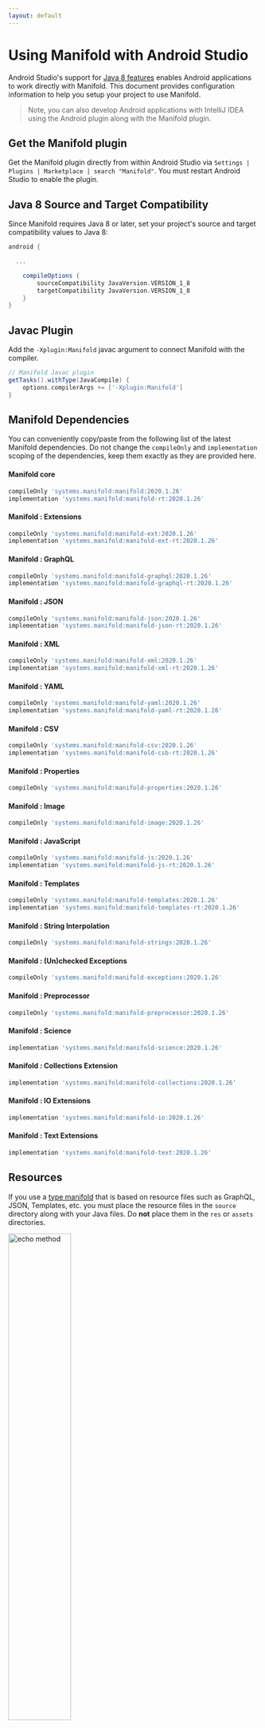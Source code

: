 ```yaml
---
layout: default
---
```


# Using Manifold with Android Studio

Android Studio's support for [Java 8 features](https://developer.android.com/studio/write/java8-support.html) enables
Android applications to work directly with Manifold. This document provides configuration information to help you setup
your project to use Manifold.

>Note, you can also develop Android applications with IntelliJ IDEA using the Android plugin along with the Manifold
>plugin. 

## Get the Manifold plugin
Get the Manifold plugin directly from within Android Studio via `Settings | Plugins | Marketplace | search "Manifold"`.
You must restart Android Studio to enable the plugin. 
 
## Java 8 Source and Target Compatibility 
Since Manifold requires Java 8 or later, set your project's source and target compatibility values to Java 8:

```groovy
android {

  ...

    compileOptions {
        sourceCompatibility JavaVersion.VERSION_1_8
        targetCompatibility JavaVersion.VERSION_1_8
    }
}
```

## Javac Plugin
Add the `-Xplugin:Manifold` javac argument to connect Manifold with the compiler.

```groovy
// Manifold Javac plugin
getTasks().withType(JavaCompile) {
    options.compilerArgs += ['-Xplugin:Manifold']
}
```    

## Manifold Dependencies
You can conveniently copy/paste from the following list of the latest Manifold dependencies. Do not change the
`compileOnly` and `implementation` scoping of the dependencies, keep them exactly as they are provided here.

#### Manifold core
```groovy
compileOnly 'systems.manifold:manifold:2020.1.26'
implementation 'systems.manifold:manifold-rt:2020.1.26'
```
#### Manifold : Extensions
```groovy
compileOnly 'systems.manifold:manifold-ext:2020.1.26'
implementation 'systems.manifold:manifold-ext-rt:2020.1.26'
```
#### Manifold : GraphQL
```groovy
compileOnly 'systems.manifold:manifold-graphql:2020.1.26'
implementation 'systems.manifold:manifold-graphql-rt:2020.1.26'
```
#### Manifold : JSON
```groovy
compileOnly 'systems.manifold:manifold-json:2020.1.26'
implementation 'systems.manifold:manifold-json-rt:2020.1.26'
```
#### Manifold : XML
```groovy
compileOnly 'systems.manifold:manifold-xml:2020.1.26'
implementation 'systems.manifold:manifold-xml-rt:2020.1.26'
```
#### Manifold : YAML
```groovy
compileOnly 'systems.manifold:manifold-yaml:2020.1.26'
implementation 'systems.manifold:manifold-yaml-rt:2020.1.26'
```
#### Manifold : CSV
```groovy
compileOnly 'systems.manifold:manifold-csv:2020.1.26'
implementation 'systems.manifold:manifold-csb-rt:2020.1.26'
```
#### Manifold : Properties
```groovy
compileOnly 'systems.manifold:manifold-properties:2020.1.26'
```
#### Manifold : Image
```groovy
compileOnly 'systems.manifold:manifold-image:2020.1.26'
```
#### Manifold : JavaScript
```groovy
compileOnly 'systems.manifold:manifold-js:2020.1.26'
implementation 'systems.manifold:manifold-js-rt:2020.1.26'
```
#### Manifold : Templates
```groovy
compileOnly 'systems.manifold:manifold-templates:2020.1.26'
implementation 'systems.manifold:manifold-templates-rt:2020.1.26'
```
#### Manifold : String Interpolation
```groovy
compileOnly 'systems.manifold:manifold-strings:2020.1.26'
```
#### Manifold : (Un)checked Exceptions
```groovy
compileOnly 'systems.manifold:manifold-exceptions:2020.1.26'
```
#### Manifold : Preprocessor
```groovy
compileOnly 'systems.manifold:manifold-preprocessor:2020.1.26'
```
#### Manifold : Science
```groovy
implementation 'systems.manifold:manifold-science:2020.1.26'
```
#### Manifold : Collections Extension
```groovy
implementation 'systems.manifold:manifold-collections:2020.1.26'
```
#### Manifold : IO Extensions
```groovy
implementation 'systems.manifold:manifold-io:2020.1.26'
```
#### Manifold : Text Extensions
```groovy
implementation 'systems.manifold:manifold-text:2020.1.26'
```

## Resources

If you use a [type manifold](https://github.com/manifold-systems/manifold/tree/master/manifold-core-parent/manifold#the-big-picture)
that is based on resource files such as GraphQL, JSON, Templates, etc. you must place the resource files in the 
`source` directory along with your Java files.  Do **not** place them in the `res` or `assets` directories.
 
<p><img src="http://manifold.systems/images/android_resources.png" alt="echo method" width="50%" height="50%"/></p> 

